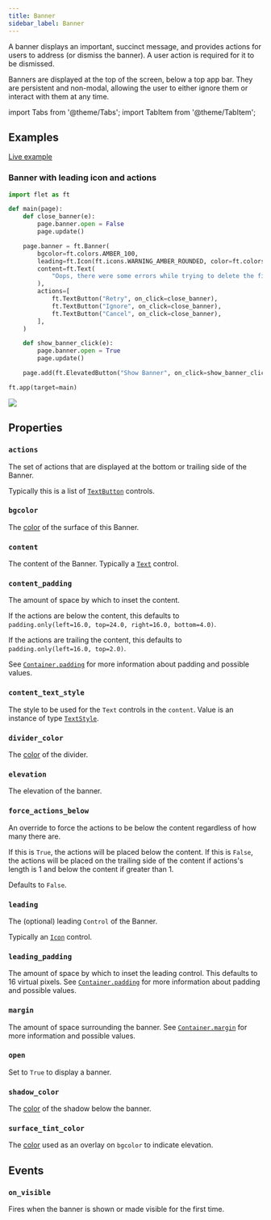 ```yaml
---
title: Banner
sidebar_label: Banner
---
```


A banner displays an important, succinct message, and provides actions for users to address (or dismiss the banner). A user action is required for it to be dismissed.

Banners are displayed at the top of the screen, below a top app bar. They are persistent and non-modal, allowing the user to either ignore them or interact with them at any time.

import Tabs from '@theme/Tabs';
import TabItem from '@theme/TabItem';

## Examples

[Live example](https://flet-controls-gallery.fly.dev/dialogs/banner)

### Banner with leading icon and actions

<Tabs groupId="language">
  <TabItem value="python" label="Python" default>

```python
import flet as ft

def main(page):
    def close_banner(e):
        page.banner.open = False
        page.update()

    page.banner = ft.Banner(
        bgcolor=ft.colors.AMBER_100,
        leading=ft.Icon(ft.icons.WARNING_AMBER_ROUNDED, color=ft.colors.AMBER, size=40),
        content=ft.Text(
            "Oops, there were some errors while trying to delete the file. What would you like me to do?"
        ),
        actions=[
            ft.TextButton("Retry", on_click=close_banner),
            ft.TextButton("Ignore", on_click=close_banner),
            ft.TextButton("Cancel", on_click=close_banner),
        ],
    )

    def show_banner_click(e):
        page.banner.open = True
        page.update()

    page.add(ft.ElevatedButton("Show Banner", on_click=show_banner_click))

ft.app(target=main)
```
  </TabItem>
</Tabs>

<img src="/img/docs/controls/banner/banner-with-custom-content.gif" className="screenshot-40"/>

## Properties

### `actions`

The set of actions that are displayed at the bottom or trailing side of the Banner.

Typically this is a list of [`TextButton`](textbutton) controls.

### `bgcolor`

The [color](/docs/reference/colors) of the surface of this Banner.

### `content`

The content of the Banner. Typically a [`Text`](text) control.

### `content_padding`

The amount of space by which to inset the content.

If the actions are below the content, this defaults to `padding.only(left=16.0, top=24.0, right=16.0, bottom=4.0)`.

If the actions are trailing the content, this defaults to `padding.only(left=16.0, top=2.0)`.

See [`Container.padding`](container#padding) for more information about padding and possible values.

### `content_text_style`

The style to be used for the `Text` controls in the `content`. Value is an instance of
type [`TextStyle`](text#textstyle-properties).

### `divider_color`

The [color](/docs/guides/python/colors) of the divider.

### `elevation`

The elevation of the banner.

### `force_actions_below`

An override to force the actions to be below the content regardless of how many there are.

If this is `True`, the actions will be placed below the content. If this is `False`, the actions will be placed on the trailing side of the content if actions's length is 1 and below the content if greater than 1.

Defaults to `False`.

### `leading`

The (optional) leading `Control` of the Banner.

Typically an [`Icon`](icon) control.

### `leading_padding`

The amount of space by which to inset the leading control. This defaults to 16 virtual pixels. See [`Container.padding`](container#padding) for more information about padding and possible values.

### `margin`

The amount of space surrounding the banner. See [`Container.margin`](container#margin) for more information and possible
values.

### `open`

Set to `True` to display a banner.

### `shadow_color`

The [color](/docs/guides/python/colors) of the shadow below the banner.

### `surface_tint_color`

The [color](/docs/guides/python/colors) used as an overlay on `bgcolor` to indicate elevation.

## Events

### `on_visible`

Fires when the banner is shown or made visible for the first time.